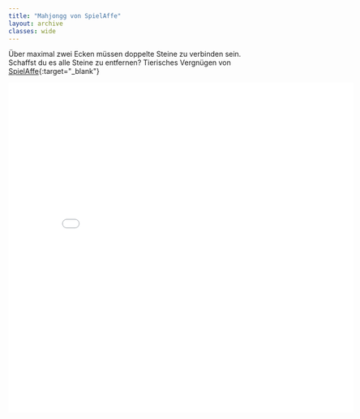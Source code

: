 ```yaml
---
title: "Mahjongg von SpielAffe"
layout: archive
classes: wide
---
```


Über maximal zwei Ecken müssen doppelte Steine zu verbinden sein. Schaffst du es alle Steine zu entfernen? Tierisches Vergnügen von [SpielAffe](hhttps://www.spielaffe.de/Spiel/Tier-Mahjongg-HTML5){:target="_blank"}

<iframe scrolling="no" src="www.spielaffe.de/dist/asset/js/vendor/adcode-c27ab1590f.js" width="680" height="650" frameborder="0"></iframe>
